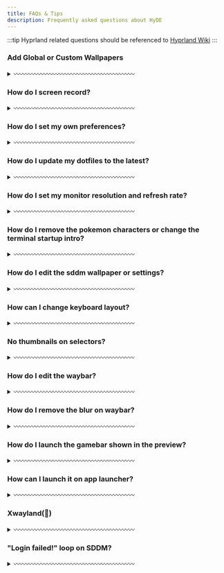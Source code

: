 ```yaml
---
title: FAQs & Tips
description: Frequently asked questions about HyDE
---
```


:::tip
Hyprland related questions should be referenced to [Hyprland Wiki](https://wiki.hyprland.org)
:::

### Add Global or Custom Wallpapers

<details>
<summary>〰️〰️〰️〰️〰️〰️〰️〰️〰️〰️〰️〰️〰️〰️〰️〰️〰️〰️〰️〰️</summary>

#### Global wallpapers

Global wallpapers will be shown in the selector across all themes.

In your `xdg_config/hyde/config.toml` add this.

```toml
[wallpaper]
custom_paths = [
    "$XDG_PICTURES_DIR",
    "/path/to/pretty/wallpapers",
] # List of paths to search for wallpapers

```

#### Custom wallpapers per theme

##### Option 1: GUI

Using dolphin to select a wallpaper/s for a theme

![image](https://github.com/user-attachments/assets/a72458fc-da94-45e4-8dd4-dba48b910e82)

1. Select image
2. Right Click and hover, "Set As Wallpaper"
3. Choose a destination theme

##### Option 2: CLI

Custom wallpapers are added per theme.

1. Add a wallpaper in`~/.config/hyde/themes/Theme-Name/wallpapers/*`.
2. Then run`hyde-shell reload`

---

---

</details>

### How do I screen record?

<details>
<summary>〰️〰️〰️〰️〰️〰️〰️〰️〰️〰️〰️〰️〰️〰️〰️〰️〰️〰️〰️〰️</summary>

You can screen record using the following wayland based recording packages.

`wl-screenrec`

`wf-recorder`

`kooha `

`obs`

</details>

### How do I set my own preferences?

<details>
<summary>〰️〰️〰️〰️〰️〰️〰️〰️〰️〰️〰️〰️〰️〰️〰️〰️〰️〰️〰️〰️</summary>

You can set your Hyprland preferences in `xdg_config/hypr/userprefs.conf`. These settings are retained even when updating the repository.

See `Configuring` > `Hyprland` to learn how we structure hyprlad configurations.

</details>

### How do I update my dotfiles to the latest?

<details>
<summary>〰️〰️〰️〰️〰️〰️〰️〰️〰️〰️〰️〰️〰️〰️〰️〰️〰️〰️〰️〰️</summary>

```sh
cd ~/HyDE/Scripts
git pull
./install.sh -r
```

See `Resources` > `Restore Configuration` on how it works

</details>

### How do I set my monitor resolution and refresh rate?

<details>
<summary>〰️〰️〰️〰️〰️〰️〰️〰️〰️〰️〰️〰️〰️〰️〰️〰️〰️〰️〰️〰️</summary>

You can set the monitor resolution and refresh rate in `~/.config/hypr/monitors.conf`

`monitor = DP-1,2560x1440@144,0x0, 1` >> The @ set's the refresh rate

This is a `how to hyprland` question, always seek there wiki, https://wiki.hyprland.org/Configuring/Monitors/

</details>

### How do I remove the pokemon characters or change the terminal startup intro?

<details>
<summary>〰️〰️〰️〰️〰️〰️〰️〰️〰️〰️〰️〰️〰️〰️〰️〰️〰️〰️〰️〰️</summary>

You need to edit the `.hyde.zshrc` file in your home directory at `~/.hyde.zshrc`

1. Edit`~/.hyde.zshrc`
2. add a # to line 158 where pokego --no-title -r 1,3,6
3. save

</details>

### How do I edit the sddm wallpaper or settings?

<details>
<summary>〰️〰️〰️〰️〰️〰️〰️〰️〰️〰️〰️〰️〰️〰️〰️〰️〰️〰️〰️〰️</summary>

- Change Wallpaper
  You need to manually run the script `~/.config/hypr/sddmwall.sh` on the wallpaper you want for the login screen, you can select the wallpaper from the themes and make sure it is the current swww wallpaper.
- Change SDDM settings
  (colors, background, date format, font) can be configured in `/usr/share/sddm/themes/corners/theme.conf`

if you want to modify the structure then you'll have to modify the qml files in /usr/share/sddm/themes/corners/components

</details>

### How can I change keyboard layout?

<details>
<summary>〰️〰️〰️〰️〰️〰️〰️〰️〰️〰️〰️〰️〰️〰️〰️〰️〰️〰️〰️〰️</summary>

Read this first: https://wiki.hyprland.org/Configuring/Variables/#input

In HyDE we have the `~/.config/hypr/userprefs.conf` add the configuration in there.

```
input {
  kb_layout = us,de
}
```

Use `SUPER` + `K` to switch between layouts.

</details>

### No thumbnails on selectors?

<details>
<summary>〰️〰️〰️〰️〰️〰️〰️〰️〰️〰️〰️〰️〰️〰️〰️〰️〰️〰️〰️〰️</summary>

If your thumbnails are not loading, try to rebuild your wallpaper cache.

`swwwallcache.sh`

</details>

### How do I edit the waybar?

<details>
<summary>〰️〰️〰️〰️〰️〰️〰️〰️〰️〰️〰️〰️〰️〰️〰️〰️〰️〰️〰️〰️</summary>

You can set your required modules in this file - `~/.config/waybar/config.ctl`

Refer to the theming documentation here in the Wiki. [Waybar](https://github.com/Alexays/Waybar/wiki)

</details>

### How do I remove the blur on waybar?

<details>
<summary>〰️〰️〰️〰️〰️〰️〰️〰️〰️〰️〰️〰️〰️〰️〰️〰️〰️〰️〰️〰️</summary>

You can remove the blur on waybar by removing blurls = waybar in the themes directory by commenting the line at the end of each `theme.conf` file.
Themes Directory: `~/.config/hypr/themes/`

</details>

### How do I launch the gamebar shown in the preview?

<details>
<summary>〰️〰️〰️〰️〰️〰️〰️〰️〰️〰️〰️〰️〰️〰️〰️〰️〰️〰️〰️〰️</summary>

You'll need steam game or lutris library installed, and then run this:

`~/.config/hypr/scripts/gamelauncher.sh <n>` # where n is style [1-4]

</details>

### How can I launch it on app launcher?

<details>
<summary>〰️〰️〰️〰️〰️〰️〰️〰️〰️〰️〰️〰️〰️〰️〰️〰️〰️〰️〰️〰️</summary>

Find the .desktop entry using this handy command find /usr/share/applications -name '\*code.desktop' image
You should copy then edit the .desktop entry of each application to `~/.local/share/applications/`
Find the Exec = part then add the flags
image

> 📢 Remember, if you're looking to edit or create a .desktop file, it's a good practice to place it in ~/.local/share/applications/ to avoid modifying >system-wide files. This ensures that your changes are user-specific and do not require administrative privileges

Here is the [wiki](https://wiki.archlinux.org/title/Desktop_entries) on how to deal with .desktop entries.

</details>

### Xwayland(👹)

<details>
<summary>〰️〰️〰️〰️〰️〰️〰️〰️〰️〰️〰️〰️〰️〰️〰️〰️〰️〰️〰️〰️</summary>

Please navigate to the Hyprland wiki for the explanation.

[XWayland](https://wiki.hyprland.org/Configuring/XWayland/)
Note that if the application does not support Wayland, HyDE, Hyprland and Wayland itself don't have powers to magically fixed the issue! Do not report this as an issue, try to open questions on the [Discussion panel](https://github.com/HyDE-Project/Hyde-cli) for help.

Known Issues

- Few scaling issues with rofi configs, as they are created based on my ultrawide (21:9) display.
- Random lockscreen crash, refer https://github.com/swaywm/sway/issues/7046
- Waybar launching rofi breaks mouse input (added sleep 0.1 as workaround), refer https://github.com/Alexays/Waybar/issues/1850
- Flatpak QT apps do not follow system theme

</details>

### "Login failed!" loop on SDDM?

<details>
<summary>〰️〰️〰️〰️〰️〰️〰️〰️〰️〰️〰️〰️〰️〰️〰️〰️〰️〰️〰️〰️</summary>

If your user (or login name) contains capitalisation or special characters, you will need to edit your SDDM theme to be able to log in through the SDDM.

To do this, follow these steps:

1. When in the SDDM screen, open a tty with `Ctrl + Alt + F6` (or other F key)
2. Log in as the account with the issue
3. `nano usr/share/sddm/themes/[theme name]/theme.conf`
4. Find parameter `AllowBadUsername` and set it to true
5. Reboot

If you still can't log in after these steps, you can set, on the same file, `AllowEmptyPassword` to true, reboot, log in still writing your password, and after logging in you can set it back to false safely.

Here is a [GitHub Issue](https://github.com/HyDE-Project/HyDE/issues/404) about this behaviour. 

</details>
